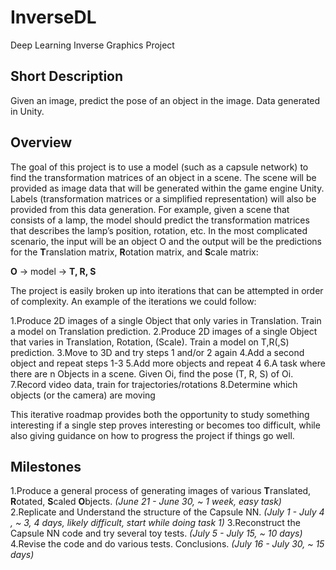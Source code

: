 # InverseDL

Deep Learning Inverse Graphics Project

## Short Description

Given an image, predict the pose of an object in the image. Data generated in Unity.

## Overview

The goal of this project is to use a model (such as a capsule network) to find the transformation matrices of an object in a scene. The scene will be provided as image data that will be generated within the game engine Unity. Labels (transformation matrices or a simplified representation) will also be provided from this data generation. For example, given a scene that consists of a lamp, the model should predict the transformation matrices that describes the lamp’s position, rotation, etc. In the most complicated scenario, the input will be an object O and the output will be the predictions for the **T**ranslation matrix, **R**otation matrix, and **S**cale matrix:

**O** -> model -> **T, R, S**

The project is easily broken up into iterations that can be attempted in order of complexity. An example of the iterations we could follow:

1.Produce 2D images of a single Object that only varies in Translation. Train a model on Translation prediction.
2.Produce 2D images of a single Object that varies in Translation, Rotation, (Scale). Train a model on T,R(,S) prediction.
3.Move to 3D and try steps 1 and/or 2 again
4.Add a second object and repeat steps 1-3
5.Add more objects and repeat 4
6.A task where there are n Objects in a scene. Given Oi, find the pose (T, R, S) of Oi.
7.Record video data, train for trajectories/rotations
8.Determine which objects (or the camera) are moving

This iterative roadmap provides both the opportunity to study something interesting if a single step proves interesting or becomes too difficult, while also giving guidance on how to progress the project if things go well.

## Milestones

1.Produce a general process of generating images of various **T**ranslated, **R**otated, **S**caled **O**bjects. *(June 21 - June 30, ~ 1 week, easy task)*
2.Replicate and Understand the structure of the Capsule NN. *(July 1 - July 4 , ~ 3, 4 days, likely difficult, start while doing task 1)*
3.Reconstruct the Capsule NN code and try several toy tests. *(July 5 - July 15, ~ 10 days)*
4.Revise the code and do various tests. Conclusions. *(July 16 - July 30, ~ 15 days)*


